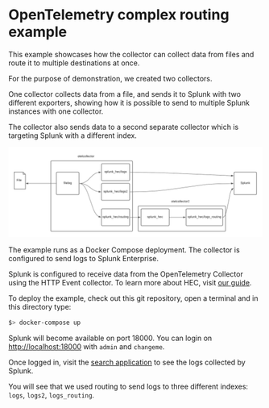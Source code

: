 # OpenTelemetry complex routing example

This example showcases how the collector can collect data from files and route it to multiple destinations at once.

For the purpose of demonstration, we created two collectors.

One collector collects data from a file, and sends it to Splunk with two different exporters, showing how it is possible to send to multiple Splunk instances with one collector.

The collector also sends data to a second separate collector which is targeting Splunk with a different index.

![Data flow](flow.png)

The example runs as a Docker Compose deployment. The collector is configured to send logs to Splunk Enterprise.

Splunk is configured to receive data from the OpenTelemetry Collector using the HTTP Event collector. To learn more about HEC, visit [our guide](https://dev.splunk.com/enterprise/docs/dataapps/httpeventcollector/).

To deploy the example, check out this git repository, open a terminal and in this directory type:
```bash
$> docker-compose up
```

Splunk will become available on port 18000. You can login on [http://localhost:18000](http://localhost:18000) with `admin` and `changeme`.

Once logged in, visit the [search application](http://localhost:18000/en-US/app/search) to see the logs collected by Splunk.

You will see that we used routing to send logs to three different indexes: `logs`, `logs2`, `logs_routing`.

